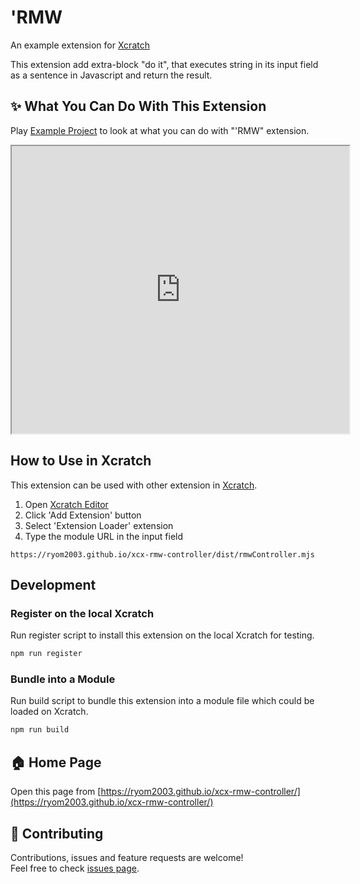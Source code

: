 # 'RMW
An example extension for [Xcratch](https://xcratch.github.io/)

This extension add extra-block "do it", that executes string in its input field as a sentence in Javascript and return the result.


## ✨ What You Can Do With This Extension

Play [Example Project](https://xcratch.github.io/editor/#https://ryom2003.github.io/xcx-rmw-controller/projects/example.sb3) to look at what you can do with "'RMW" extension. 
<iframe src="https://xcratch.github.io/editor/player#https://ryom2003.github.io/xcx-rmw-controller/projects/example.sb3" width="540px" height="460px"></iframe>


## How to Use in Xcratch

This extension can be used with other extension in [Xcratch](https://xcratch.github.io/). 
1. Open [Xcratch Editor](https://xcratch.github.io/editor)
2. Click 'Add Extension' button
3. Select 'Extension Loader' extension
4. Type the module URL in the input field 
```
https://ryom2003.github.io/xcx-rmw-controller/dist/rmwController.mjs
```

## Development

### Register on the local Xcratch

Run register script to install this extension on the local Xcratch for testing.

```sh
npm run register
```

### Bundle into a Module

Run build script to bundle this extension into a module file which could be loaded on Xcratch.

```sh
npm run build
```

## 🏠 Home Page

Open this page from [https://ryom2003.github.io/xcx-rmw-controller/](https://ryom2003.github.io/xcx-rmw-controller/)


## 🤝 Contributing

Contributions, issues and feature requests are welcome!<br />Feel free to check [issues page](https://github.com/ryom2003/xcx-rmw-controller/issues). 
